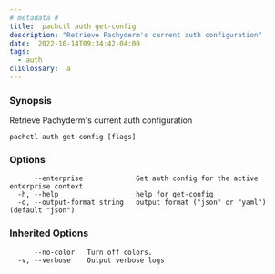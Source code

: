 ```yaml
---
# metadata # 
title:  pachctl auth get-config
description: "Retrieve Pachyderm's current auth configuration"
date:  2022-10-14T09:34:42-04:00
tags:
  - auth
cliGlossary:  a
---
```


### Synopsis

Retrieve Pachyderm's current auth configuration

```
pachctl auth get-config [flags]
```

### Options

```
      --enterprise             Get auth config for the active enterprise context
  -h, --help                   help for get-config
  -o, --output-format string   output format ("json" or "yaml") (default "json")
```

### Inherited Options

```
      --no-color   Turn off colors.
  -v, --verbose    Output verbose logs
```

